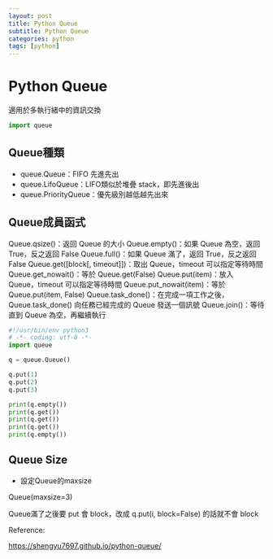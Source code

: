 ```yaml
---
layout: post
title: Python Queue
subtitle: Python Queue
categories: python
tags: [python]
---
```


# Python Queue

適用於多執行緒中的資訊交換

```Python
import queue
```

## Queue種類

- queue.Queue：FIFO 先進先出
- queue.LifoQueue：LIFO類似於堆疊 stack，即先進後出
- queue.PriorityQueue：優先級別越低越先出來

## Queue成員函式

Queue.qsize()：返回 Queue 的大小
Queue.empty()：如果 Queue 為空，返回 True，反之返回 False
Queue.full()：如果 Queue 滿了，返回 True，反之返回 False
Queue.get([block[, timeout]])：取出 Queue，timeout 可以指定等待時間
Queue.get_nowait()：等於 Queue.get(False)
Queue.put(item)：放入 Queue，timeout 可以指定等待時間
Queue.put_nowait(item)：等於 Queue.put(item, False)
Queue.task_done()：在完成一項工作之後，Queue.task_done() 向任務已經完成的 Queue 發送一個訊號
Queue.join()：等待直到 Queue 為空，再繼續執行

```Python
#!/usr/bin/env python3
# -*- coding: utf-8 -*-
import queue

q = queue.Queue()

q.put(1)
q.put(2)
q.put(3)

print(q.empty())
print(q.get())
print(q.get())
print(q.get())
print(q.empty())
```

## Queue Size

- 設定Queue的maxsize

Queue(maxsize=3)

Queue滿了之後要 put 會 block，改成 q.put(i, block=False) 的話就不會 block

Reference:

<https://shengyu7697.github.io/python-queue/>
